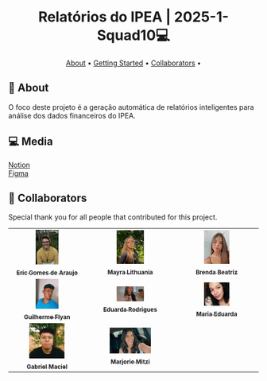 <h1 align="center" style="font-weight: bold;">Relatórios do IPEA | 2025-1- Squad10💻</h1>

<p align="center">
 <a href="#about">About</a> • 
 <a href="#started">Getting Started</a> • 
  <a href="#colab">Collaborators</a> •
</p>

<h2 id="started">📌 About</h2>

O foco deste projeto é a geração automática de relatórios inteligentes para análise dos dados financeiros do IPEA.

<h2 id="comunicacao">💻 Media</h2>
<a href="https://www.notion.so/invite/6e431a0cfdbcdfadde473e1e02023c52e89070ee"> Notion </a> </br>
<a href= "https://www.figma.com/team_invite/redeem/JtjJg0xfYUI6RE1FBSzOlM">Figma</a>

<h2 id="colab">🤝 Collaborators</h2>

Special thank you for all people that contributed for this project.

<table>
  <tr>
    <td align="center">
      <a href="https://github.com/EricAraujoBsB">
        <img src="Documentacao/assets/Colabs/Eric Gomes.jpeg" width="33%;" alt="Fernanda Kipper Profile Picture"/><br>
        <sub>
          <b>Eric Gomes de Araujo</b>
        </sub>
      </a>
    </td>
    <td align="center">
      <a href="https://github.com/Lithuania0">
        <img src="Documentacao/assets/Colabs/Mayra Lithuania.jpeg" width="33%;" alt="Mayra Lithuania"/><br>
        <sub>
          <b>Mayra Lithuania</b>
        </sub>
      </a>
    </td>
    <td align="center">
      <a href="https://github.com/Brwnds">
        <img src="Documentacao/assets/Colabs/Brenda.jpeg" width="33%;" alt="Brenda Beatriz"/><br>
        <sub>
          <b>Brenda Beatriz</b>
        </sub>
      </a>
    </td>
  </tr>
  <tr>
    <td align="center">
      <a href="https://github.com/GFlyan">
        <img src="Documentacao/assets/Colabs/Guilherme Flyan.jpeg" width="33%;" alt="Guilherme Flyan"/><br>
        <sub>
          <b>Guilherme Flyan</b>
        </sub>
      </a>
    </td>
    <td align="center">
      <a href="https://github.com/eduardar0">
        <img src="Documentacao/assets/Colabs/Eduarda Rodrigues.jpeg" width="33%;" alt="Eduarda Rodrigues"/><br>
        <sub>
          <b>Eduarda Rodrigues</b>
        </sub>
      </a>
    </td>
    <td align="center">
      <a href="https://github.com/mariadenis">
        <img src="Documentacao/assets/Colabs/Maria Eduarda.jpeg" width="33%;" alt="Maria Eduarda"/><br>
        <sub>
          <b>Maria Eduarda</b>
        </sub>
      </a>
    </td>
  </tr>
  <tr>
    <td align="center">
      <a href="https://github.com/gabegmbr">
        <img src="Documentacao/assets/Colabs/Gabriel Maciel.jpeg" width="50%;" alt="Gabriel Maciel"/><br>
        <sub>
          <b>Gabriel Maciel</b>
        </sub>
      </a>
    </td>
    <td align="center">
      <a href="https://github.com/Marjoriemitzi">
        <img src="Documentacao/assets/Colabs/Marjorie.jpeg" width="50%;" alt="Marjorie Mitzi"/><br>
        <sub>
          <b>Marjorie Mitzi</b>
        </sub>
      </a>
    </td>
  </tr>
</table>
